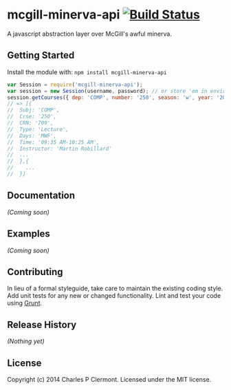 # mcgill-minerva-api [![Build Status](https://secure.travis-ci.org/charlespwd/mcgill-courses-api.png?branch=master)](http://travis-ci.org/charlespwd/mcgill-courses-api)

A javascript abstraction layer over McGill's awful minerva. 

## Getting Started
Install the module with: `npm install mcgill-minerva-api`

```javascript
var Session = require('mcgill-minerva-api');
var session = new Session(username, password); // or store 'em in environment MG_USER & MG_PASS
session.getCourses({ dep: 'COMP', number: '250', season: 'w', year: '2015' }); 
// => [{ 
//  Subj: 'COMP',
//  Crse: '250',
//  CRN: '709',
//  Type: 'Lecture', 
//  Days: 'MWF',
//  Time: '09:35 AM-10:25 AM', 
//  Instructor: 'Martin Robillard'
//  ... 
//  },{
//    ...
//  }]
```

## Documentation
_(Coming soon)_

## Examples
_(Coming soon)_

## Contributing
In lieu of a formal styleguide, take care to maintain the existing coding style. Add unit tests for any new or changed functionality. Lint and test your code using [Grunt](http://gruntjs.com/).

## Release History
_(Nothing yet)_

## License
Copyright (c) 2014 Charles P Clermont. Licensed under the MIT license.
